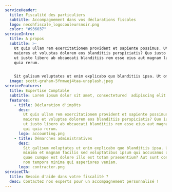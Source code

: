 ```yaml
---
serviceHeader:
  title: Fiscalité des particuliers
  subtitle: Accompagnement dans vos déclarations fiscales
  logo: necohfiscale_logocouleursnoir.png
  color: "#936037"
serviceIntro:
  title: A propos
  subtitle: >-
    Ut quis ullam rem exercitationem provident et sapiente possimus. Ut quas
    maiores et voluptas dolorem eos blanditiis perspiciatis? Quo iusto aperiam
    ut iusto libero ab obcaecati blanditiis rem esse eius aut magnam labore qui
    quia rerum.


    Sit galisum voluptates ut enim explicabo quo blanditiis ipsa. Ut omnis minima et magnam facilis sed voluptatibus ipsum qui accusamus quisquam eum quae cumque est dolore illo est totam praesentium? Aut sunt consequatur non tempora minima qui asperiores veniam.
  image: scott-graham-5fnmwej4taa-unsplash.jpeg
serviceFeatures:
  title: Expertise Comptable
  subtitle: Lorem ipsum dolor sit amet, consectetured  adipiscing elit.
  features:
    - title: Déclaration d'impôts
      desc:
        Ut quis ullam rem exercitationem provident et sapiente possimus. Ut quas
        maiores et voluptas dolorem eos blanditiis perspiciatis? Quo iusto aperiam
        ut iusto libero ab obcaecati blanditiis rem esse eius aut magnam labore
        qui quia rerum.
      logo: accounting.png
    - title: Démarches administratives
      desc:
        Sit galisum voluptates ut enim explicabo quo blanditiis ipsa. Ut omnis
        minima et magnam facilis sed voluptatibus ipsum qui accusamus quisquam eum
        quae cumque est dolore illo est totam praesentium? Aut sunt consequatur
        non tempora minima qui asperiores veniam.
      logo: contracter.png
serviceCTA:
  title: Besoin d'aide dans votre fiscalité ?
  desc: Contactez nos experts pour un accompagnement personnalisé !
---
```

